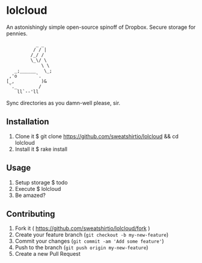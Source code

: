 lolcloud
========

An astonishingly simple open-source spinoff of Dropbox.
Secure storage for pennies.
```
           _ _
          / / |
         /_/ /
         \_\/ \
             \ \
   _;______   \_;
 ,'o       `.
[_,          )&
 `._        /
    ll`--'ll
```
Sync directories as you damn-well please, sir.

## Installation

1. Clone it
    $ git clone https://github.com/sweatshirtio/lolcloud && cd lolcloud
2. Install it
    $ rake install

## Usage

1. Setup storage
    $ todo
2. Execute
    $ lolcloud
3. Be amazed?


## Contributing

1. Fork it ( https://github.com/sweatshirtio/lolcloud/fork )
2. Create your feature branch (`git checkout -b my-new-feature`)
3. Commit your changes (`git commit -am 'Add some feature'`)
4. Push to the branch (`git push origin my-new-feature`)
5. Create a new Pull Request

